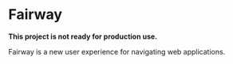 # Fairway

**This project is not ready for production use.**


Fairway is a new user experience for navigating web applications.
